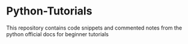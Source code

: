 # Python-Tutorials
This repository contains code snippets and commented notes from the python official docs for beginner tutorials

